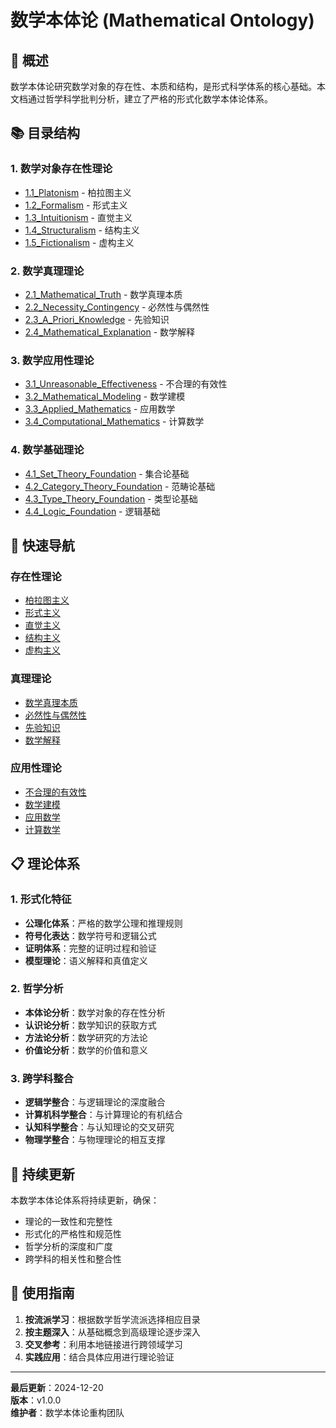# 数学本体论 (Mathematical Ontology)

## 🎯 **概述**

数学本体论研究数学对象的存在性、本质和结构，是形式科学体系的核心基础。本文档通过哲学科学批判分析，建立了严格的形式化数学本体论体系。

## 📚 **目录结构**

### 1. 数学对象存在性理论

- [1.1_Platonism](./1.1_Platonism/) - 柏拉图主义
- [1.2_Formalism](./1.2_Formalism/) - 形式主义
- [1.3_Intuitionism](./1.3_Intuitionism/) - 直觉主义
- [1.4_Structuralism](./1.4_Structuralism/) - 结构主义
- [1.5_Fictionalism](./1.5_Fictionalism/) - 虚构主义

### 2. 数学真理理论

- [2.1_Mathematical_Truth](./2.1_Mathematical_Truth/) - 数学真理本质
- [2.2_Necessity_Contingency](./2.2_Necessity_Contingency/) - 必然性与偶然性
- [2.3_A_Priori_Knowledge](./2.3_A_Priori_Knowledge/) - 先验知识
- [2.4_Mathematical_Explanation](./2.4_Mathematical_Explanation/) - 数学解释

### 3. 数学应用性理论

- [3.1_Unreasonable_Effectiveness](./3.1_Unreasonable_Effectiveness/) - 不合理的有效性
- [3.2_Mathematical_Modeling](./3.2_Mathematical_Modeling/) - 数学建模
- [3.3_Applied_Mathematics](./3.3_Applied_Mathematics/) - 应用数学
- [3.4_Computational_Mathematics](./3.4_Computational_Mathematics/) - 计算数学

### 4. 数学基础理论

- [4.1_Set_Theory_Foundation](./4.1_Set_Theory_Foundation/) - 集合论基础
- [4.2_Category_Theory_Foundation](./4.2_Category_Theory_Foundation/) - 范畴论基础
- [4.3_Type_Theory_Foundation](./4.3_Type_Theory_Foundation/) - 类型论基础
- [4.4_Logic_Foundation](./4.4_Logic_Foundation/) - 逻辑基础

## 🔗 **快速导航**

### 存在性理论

- [柏拉图主义](./1.1_Platonism/README.md)
- [形式主义](./1.2_Formalism/README.md)
- [直觉主义](./1.3_Intuitionism/README.md)
- [结构主义](./1.4_Structuralism/README.md)
- [虚构主义](./1.5_Fictionalism/README.md)

### 真理理论

- [数学真理本质](./2.1_Mathematical_Truth/README.md)
- [必然性与偶然性](./2.2_Necessity_Contingency/README.md)
- [先验知识](./2.3_A_Priori_Knowledge/README.md)
- [数学解释](./2.4_Mathematical_Explanation/README.md)

### 应用性理论

- [不合理的有效性](./3.1_Unreasonable_Effectiveness/README.md)
- [数学建模](./3.2_Mathematical_Modeling/README.md)
- [应用数学](./3.3_Applied_Mathematics/README.md)
- [计算数学](./3.4_Computational_Mathematics/README.md)

## 📋 **理论体系**

### 1. 形式化特征

- **公理化体系**：严格的数学公理和推理规则
- **符号化表达**：数学符号和逻辑公式
- **证明体系**：完整的证明过程和验证
- **模型理论**：语义解释和真值定义

### 2. 哲学分析

- **本体论分析**：数学对象的存在性分析
- **认识论分析**：数学知识的获取方式
- **方法论分析**：数学研究的方法论
- **价值论分析**：数学的价值和意义

### 3. 跨学科整合

- **逻辑学整合**：与逻辑理论的深度融合
- **计算机科学整合**：与计算理论的有机结合
- **认知科学整合**：与认知理论的交叉研究
- **物理学整合**：与物理理论的相互支撑

## 🔄 **持续更新**

本数学本体论体系将持续更新，确保：

- 理论的一致性和完整性
- 形式化的严格性和规范性
- 哲学分析的深度和广度
- 跨学科的相关性和整合性

## 📖 **使用指南**

1. **按流派学习**：根据数学哲学流派选择相应目录
2. **按主题深入**：从基础概念到高级理论逐步深入
3. **交叉参考**：利用本地链接进行跨领域学习
4. **实践应用**：结合具体应用进行理论验证

---

**最后更新**：2024-12-20  
**版本**：v1.0.0  
**维护者**：数学本体论重构团队
